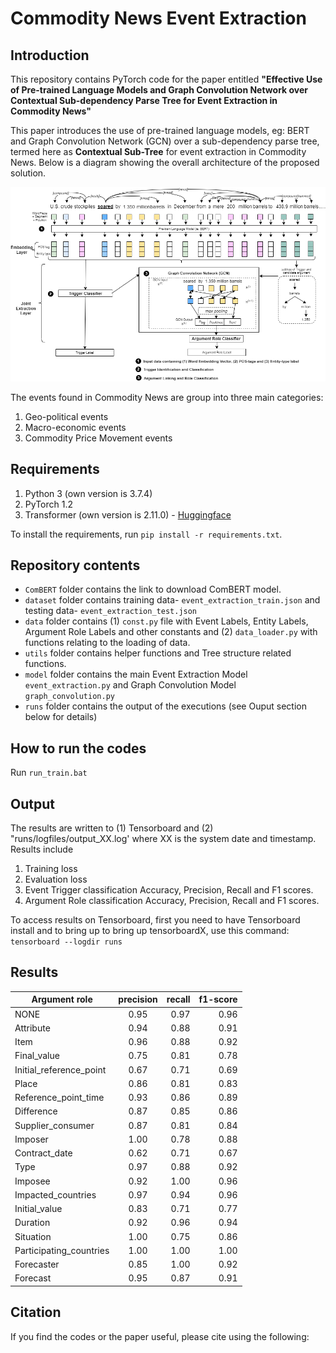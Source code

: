 # Commodity News Event Extraction 

## Introduction
This repository contains PyTorch code for the paper entitled **"Effective Use of Pre-trained Language Models and Graph Convolution Network over Contextual Sub-dependency Parse Tree for Event Extraction in Commodity News"**

This paper introduces the use of pre-trained language models, eg: BERT and Graph Convolution Network (GCN) over a sub-dependency parse tree, termed here as **Contextual Sub-Tree** for event extraction in Commodity News. Below is a diagram showing the overall architecture of the proposed solution. 

![Architecture](fig/architecture_without_polaritymodality.png)

The events found in Commodity News are group into three main categories:
1. Geo-political events
2. Macro-economic events
3. Commodity Price Movement events

## Requirements
1. Python 3 (own version is 3.7.4)
2. PyTorch 1.2
3. Transformer (own version is 2.11.0) - [Huggingface](https://huggingface.co/transformers/)

To install the requirements, run ```pip install -r requirements.txt```.

## Repository contents
- ```ComBERT``` folder contains the link to download ComBERT model.
- ```dataset``` folder contains training data- ```event_extraction_train.json``` and testing data- ```event_extraction_test.json```
- ```data``` folder contains (1) ```const.py``` file with Event Labels, Entity Labels, Argument Role Labels and other constants and (2) ```data_loader.py``` with functions relating to the loading of data.
- ```utils``` folder contains helper functions and Tree structure related functions.
- ```model``` folder contains the main Event Extraction Model ```event_extraction.py``` and Graph Convolution Model ```graph_convolution.py```
- ```runs``` folder contains the output of the executions (see Ouput section below for details)

## How to run the codes
Run ```run_train.bat ```

## Output
The results are written to (1) Tensorboard and (2) "runs/logfiles/output_XX.log' where XX is the system date and timestamp. Results include
1. Training loss
2. Evaluation loss
3. Event Trigger classification Accuracy, Precision, Recall and F1 scores.
4. Argument Role classification Accuracy, Precision, Recall and F1 scores.

To access results on Tensorboard, first you need to have Tensorboard install and to bring up to bring up tensorboardX, use this command: ```tensorboard --logdir runs```

## Results
|       Argument role      | precision |  recall  | f1-score |
|--------------------------|:---------:|---------:|---------:|
| NONE                     |   0.95    |   0.97   |   0.96   |
| Attribute                |   0.94    |   0.88   |   0.91   |
| Item                     |   0.96    |   0.88   |   0.92   |
| Final_value              |   0.75    |   0.81   |   0.78   |
| Initial_reference_point  |   0.67    |   0.71   |   0.69   |
| Place                    |   0.86    |   0.81   |   0.83   |
| Reference_point_time     |   0.93    |   0.86   |   0.89   |
| Difference               |   0.87    |   0.85   |   0.86   |   
| Supplier_consumer        |   0.87    |   0.81   |   0.84   |
| Imposer                  |   1.00    |   0.78   |   0.88   |
| Contract_date            |   0.62    |   0.71   |   0.67   |
| Type                     |   0.97    |   0.88   |   0.92   |
| Imposee                  |   0.92    |   1.00   |   0.96   |
| Impacted_countries       |   0.97    |   0.94   |   0.96   |
| Initial_value            |   0.83    |   0.71   |   0.77   |
| Duration                 |   0.92    |   0.96   |   0.94   |
| Situation                |   1.00    |   0.75   |   0.86   |
| Participating_countries  |   1.00    |   1.00   |   1.00   |
| Forecaster               |   0.85    |   1.00   |   0.92   |
| Forecast                 |   0.95    |   0.87   |   0.91   |


## Citation
If you find the codes or the paper useful, please cite using the following:
